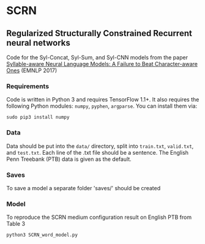 # SCRN
## Regularized Structurally Constrained Recurrent neural networks
Code for the Syl-Concat, Syl-Sum, and Syl-CNN models from the paper [Syllable-aware Neural Language Models: A Failure to Beat Character-aware Ones](https://arxiv.org/abs/1707.06480) (EMNLP 2017)

### Requirements
Code is written in Python 3 and requires TensorFlow 1.1+. It also requires the following Python modules: `numpy`, `pyphen`, `argparse`. You can install them via:
```
sudo pip3 install numpy 
```

### Data
Data should be put into the `data/` directory, split into `train.txt`, `valid.txt`, and `test.txt`. Each line of the .txt file should be a sentence. The English Penn Treebank (PTB) data is given as the default.

### Saves
To save a model a separate folder 'saves/' should be created

### Model
To reproduce the SCRN medium configuration result on English PTB from Table 3
```
python3 SCRN_word_model.py
```
